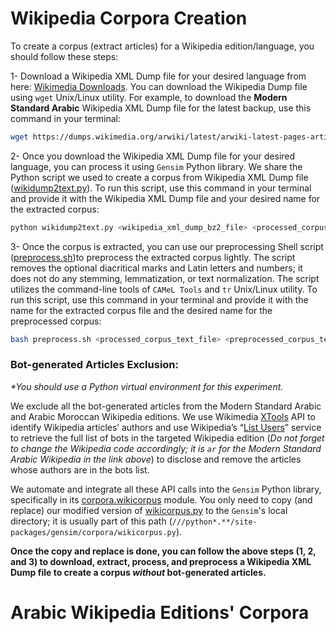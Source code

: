 # Wikipedia Corpora Creation

To create a corpus (extract articles) for a Wikipedia edition/language, you should follow these steps:

1- Download a Wikipedia XML Dump file for your desired language from here: [Wikimedia Downloads](https://dumps.wikimedia.org/backup-index.html). You can download the Wikipedia Dump file using `wget` Unix/Linux utility. For example, to download the **Modern Standard Arabic** Wikipedia XML Dump file for the latest backup, use this command in your terminal:

```bash
wget https://dumps.wikimedia.org/arwiki/latest/arwiki-latest-pages-articles.xml.bz2
```

2- Once you download the Wikipedia XML Dump file for your desired language, you can process it using `Gensim` Python library. We share the Python script we used to create a corpus from Wikipedia XML Dump file ([wikidump2text.py](https://github.com/SaiedAlshahrani/performance-implications/blob/main/Wikipedia-Corpora-Creation/wikidump2text.py)). To run this script, use this command in your terminal and provide it with the Wikipedia XML Dump file and your desired name for the extracted corpus:

```bash
python wikidump2text.py <wikipedia_xml_dump_bz2_file> <processed_corpus_text_file> 
```

3- Once the corpus is extracted, you can use our preprocessing Shell script ([preprocess.sh](https://github.com/SaiedAlshahrani/performance-implications/blob/main/Wikipedia-Corpora-Creation/preprocess.sh))to preprocess the extracted corpus lightly. The script removes the optional diacritical marks and Latin letters and numbers; it does not do any stemming, lemmatization, or text normalization. The script utilizes the command-line tools of `CAMeL Tools` and `tr` Unix/Linux utility. To run this script, use this command in your terminal and provide it with the name for the extracted corpus file and the desired name for the preprocessed corpus:

```bash
bash preprocess.sh <processed_corpus_text_file> <preprocessed_corpus_text_file>
```

### Bot-generated Articles Exclusion: 
_*You should use a Python virtual environment for this experiment._

We exclude all the bot-generated articles from the Modern Standard Arabic and Arabic Moroccan Wikipedia editions. We use Wikimedia [XTools](https://www.mediawiki.org/wiki/XTools) API to identify Wikipedia articles’ authors and use Wikipedia’s “[List Users](https://ar.wikipedia.org/wiki/خاص:عرض_المستخدمين)” service to retrieve the full list of bots in the targeted Wikipedia edition (*Do not forget to change the Wikipedia code accordingly; it is `ar` for the Modern Standard Arabic Wikipedia in the link above*) to disclose and remove the articles whose authors are in the bots list. 

We automate and integrate all these API calls into the `Gensim` Python library, specifically in its [corpora.wikicorpus](https://radimrehurek.com/gensim/corpora/wikicorpus.html) module. You only need to copy (and replace) our modified version of [wikicorpus.py](https://github.com/SaiedAlshahrani/performance-implications/blob/main/Wikipedia-Corpora-Creation/wikicorpus.py) to the `Gensim`'s local directory; it is usually part of this path (`///python*.**/site-packages/gensim/corpora/wikicorpus.py`).


**Once the copy and replace is done, you can follow the above steps (1, 2, and 3) to download, extract, process, and preprocess a Wikipedia XML Dump file to create a corpus _without_ bot-generated articles.** 


# Arabic Wikipedia Editions' Corpora


